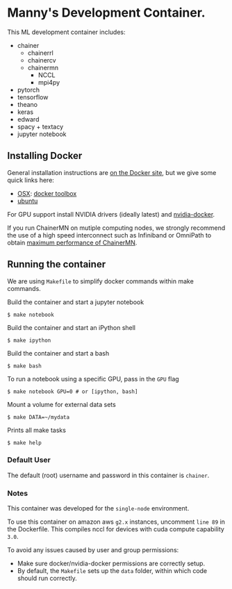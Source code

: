 # Manny's Development Container.
This ML development container includes:
- chainer
	- chainerrl
	- chainercv
	- chainermn
		- NCCL
		- mpi4py
- pytorch
- tensorflow
- theano
- keras
- edward
- spacy + textacy
- jupyter notebook


## Installing Docker

General installation instructions are
[on the Docker site](https://docs.docker.com/installation/), but we give some
quick links here:

* [OSX](https://docs.docker.com/installation/mac/): [docker toolbox](https://www.docker.com/toolbox)
* [ubuntu](https://docs.docker.com/installation/ubuntulinux/)


For GPU support install NVIDIA drivers (ideally latest) and
[nvidia-docker](https://github.com/NVIDIA/nvidia-docker).


If you run ChainerMN on mutiple computing nodes, we strongly recommend the use of a high speed interconnect such as Infiniband or OmniPath to obtain [maximum performance of ChainerMN](https://chainer.org/general/2017/02/08/Performance-of-Distributed-Deep-Learning-Using-ChainerMN.html#principle-of-chainermn-implementation).

## Running the container

We are using `Makefile` to simplify docker commands within make commands.

Build the container and start a jupyter notebook

    $ make notebook

Build the container and start an iPython shell

    $ make ipython

Build the container and start a bash

    $ make bash

To run a notebook using a specific GPU, pass in the `GPU` flag

    $ make notebook GPU=0 # or [ipython, bash]


Mount a volume for external data sets

    $ make DATA=~/mydata

Prints all make tasks

    $ make help


### Default User

The default (root) username and password in this container is `chainer`.


### Notes

This container was developed for the `single-node` environment.

To use this container on amazon aws `g2.x` instances, uncomment `line 89` in the Dockerfile.
This compiles nccl for devices with cuda compute capability `3.0`.

To avoid any issues caused by user and group permissions:
 - Make sure docker/nvidia-docker permissions are correctly setup.
 - By default, the `Makefile` sets up the `data` folder, within which code should run correctly.
